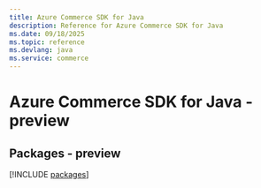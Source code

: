 ```yaml
---
title: Azure Commerce SDK for Java
description: Reference for Azure Commerce SDK for Java
ms.date: 09/18/2025
ms.topic: reference
ms.devlang: java
ms.service: commerce
---
```

# Azure Commerce SDK for Java - preview
## Packages - preview
[!INCLUDE [packages](commerce-index.md)]